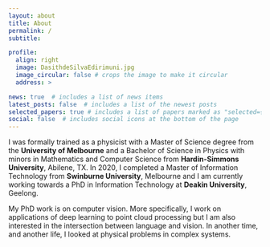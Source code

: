 ```yaml
---
layout: about
title: About
permalink: /
subtitle:

profile:
  align: right
  image: DasithdeSilvaEdirimuni.jpg
  image_circular: false # crops the image to make it circular
  address: >

news: true  # includes a list of news items
latest_posts: false  # includes a list of the newest posts
selected_papers: true # includes a list of papers marked as "selected={true}"
social: false  # includes social icons at the bottom of the page
---
```


I was formally trained as a physicist with a Master of Science degree from the **University of Melbourne** and a Bachelor of Science in Physics with minors in Mathematics and Computer Science from **Hardin-Simmons University**, Abilene, TX. In 2020, I completed a Master of Information Technology from **Swinburne University**, Melbourne and I am currently working towards a PhD in Information Technology at **Deakin University**, Geelong.

My PhD work is on computer vision. More specifically, I work on applications of deep learning to point cloud processing but I am also interested in the intersection between language and vision. In another time, and another life, I looked at physical problems in complex systems.